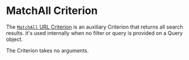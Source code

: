 # MatchAll Criterion

The [`MatchAll` URL Criterion](../../api/php_api/php_api_reference/classes/Ibexa-Contracts-Core-Repository-Values-URL-Query-Criterion-MatchAll.html)
is an auxiliary Criterion that returns all search results.
it's used internally when no filter or query is provided on a Query object.

The Criterion takes no arguments.
